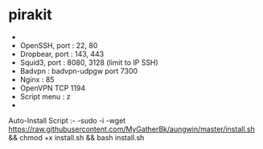 # pirakit
-
- OpenSSH, port : 22, 80
- Dropbear, port : 143, 443
- Squid3, port : 8080, 3128 (limit to IP SSH)
- Badvpn   : badvpn-udpgw port 7300
- Nginx    : 85
- OpenVPN TCP 1194
- Script menu : z
-

Auto-Install Script :-
-sudo -i
-wget https://raw.githubusercontent.com/MyGatherBk/aungwin/master/install.sh && chmod +x install.sh && bash install.sh

